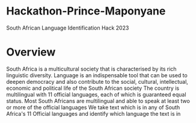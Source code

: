 # Hackathon-Prince-Maponyane
South African Language Identification Hack 2023
# Overview
South Africa is a multicultural society that is characterised by its rich linguistic diversity. Language is an indispensable tool that can be used to deepen democracy and also contribute to the social, cultural, intellectual, economic and political life of the South African society
The country is multilingual with 11 official languages, each of which is guaranteed equal status. Most South Africans are multilingual and able to speak at least two or more of the official languages
We take text which is in any of South Africa's 11 Official languages and identify which language the text is in
